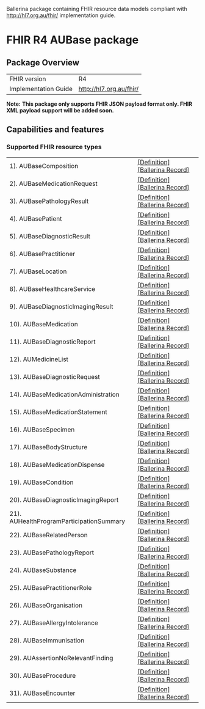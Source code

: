 Ballerina package containing FHIR resource data models
compliant with http://hl7.org.au/fhir/ implementation guide.

# FHIR R4 AUBase package

## Package Overview

|                      |                      |
|----------------------|----------------------|
| FHIR version         | R4                   |
| Implementation Guide | http://hl7.org.au/fhir/               |


**Note:**
**This package only supports FHIR JSON payload format only. FHIR XML payload support will be added soon.**

## Capabilities and features

### Supported FHIR resource types

|                  |                                             |
|------------------|---------------------------------------------|
| 1). AUBaseComposition | [[Definition]][s1] [[Ballerina Record]][m1] |
| 2). AUBaseMedicationRequest | [[Definition]][s2] [[Ballerina Record]][m2] |
| 3). AUBasePathologyResult | [[Definition]][s3] [[Ballerina Record]][m3] |
| 4). AUBasePatient | [[Definition]][s4] [[Ballerina Record]][m4] |
| 5). AUBaseDiagnosticResult | [[Definition]][s5] [[Ballerina Record]][m5] |
| 6). AUBasePractitioner | [[Definition]][s6] [[Ballerina Record]][m6] |
| 7). AUBaseLocation | [[Definition]][s7] [[Ballerina Record]][m7] |
| 8). AUBaseHealthcareService | [[Definition]][s8] [[Ballerina Record]][m8] |
| 9). AUBaseDiagnosticImagingResult | [[Definition]][s9] [[Ballerina Record]][m9] |
| 10). AUBaseMedication | [[Definition]][s10] [[Ballerina Record]][m10] |
| 11). AUBaseDiagnosticReport | [[Definition]][s11] [[Ballerina Record]][m11] |
| 12). AUMedicineList | [[Definition]][s12] [[Ballerina Record]][m12] |
| 13). AUBaseDiagnosticRequest | [[Definition]][s13] [[Ballerina Record]][m13] |
| 14). AUBaseMedicationAdministration | [[Definition]][s14] [[Ballerina Record]][m14] |
| 15). AUBaseMedicationStatement | [[Definition]][s15] [[Ballerina Record]][m15] |
| 16). AUBaseSpecimen | [[Definition]][s16] [[Ballerina Record]][m16] |
| 17). AUBaseBodyStructure | [[Definition]][s17] [[Ballerina Record]][m17] |
| 18). AUBaseMedicationDispense | [[Definition]][s18] [[Ballerina Record]][m18] |
| 19). AUBaseCondition | [[Definition]][s19] [[Ballerina Record]][m19] |
| 20). AUBaseDiagnosticImagingReport | [[Definition]][s20] [[Ballerina Record]][m20] |
| 21). AUHealthProgramParticipationSummary | [[Definition]][s21] [[Ballerina Record]][m21] |
| 22). AUBaseRelatedPerson | [[Definition]][s22] [[Ballerina Record]][m22] |
| 23). AUBasePathologyReport | [[Definition]][s23] [[Ballerina Record]][m23] |
| 24). AUBaseSubstance | [[Definition]][s24] [[Ballerina Record]][m24] |
| 25). AUBasePractitionerRole | [[Definition]][s25] [[Ballerina Record]][m25] |
| 26). AUBaseOrganisation | [[Definition]][s26] [[Ballerina Record]][m26] |
| 27). AUBaseAllergyIntolerance | [[Definition]][s27] [[Ballerina Record]][m27] |
| 28). AUBaseImmunisation | [[Definition]][s28] [[Ballerina Record]][m28] |
| 29). AUAssertionNoRelevantFinding | [[Definition]][s29] [[Ballerina Record]][m29] |
| 30). AUBaseProcedure | [[Definition]][s30] [[Ballerina Record]][m30] |
| 31). AUBaseEncounter | [[Definition]][s31] [[Ballerina Record]][m31] |

[m1]: https://lib.ballerina.io/ballerinax/health.fhir.r4.aubase410/1.0.7#AUBaseComposition
[m2]: https://lib.ballerina.io/ballerinax/health.fhir.r4.aubase410/1.0.7#AUBaseMedicationRequest
[m3]: https://lib.ballerina.io/ballerinax/health.fhir.r4.aubase410/1.0.7#AUBasePathologyResult
[m4]: https://lib.ballerina.io/ballerinax/health.fhir.r4.aubase410/1.0.7#AUBasePatient
[m5]: https://lib.ballerina.io/ballerinax/health.fhir.r4.aubase410/1.0.7#AUBaseDiagnosticResult
[m6]: https://lib.ballerina.io/ballerinax/health.fhir.r4.aubase410/1.0.7#AUBasePractitioner
[m7]: https://lib.ballerina.io/ballerinax/health.fhir.r4.aubase410/1.0.7#AUBaseLocation
[m8]: https://lib.ballerina.io/ballerinax/health.fhir.r4.aubase410/1.0.7#AUBaseHealthcareService
[m9]: https://lib.ballerina.io/ballerinax/health.fhir.r4.aubase410/1.0.7#AUBaseDiagnosticImagingResult
[m10]: https://lib.ballerina.io/ballerinax/health.fhir.r4.aubase410/1.0.7#AUBaseMedication
[m11]: https://lib.ballerina.io/ballerinax/health.fhir.r4.aubase410/1.0.7#AUBaseDiagnosticReport
[m12]: https://lib.ballerina.io/ballerinax/health.fhir.r4.aubase410/1.0.7#AUMedicineList
[m13]: https://lib.ballerina.io/ballerinax/health.fhir.r4.aubase410/1.0.7#AUBaseDiagnosticRequest
[m14]: https://lib.ballerina.io/ballerinax/health.fhir.r4.aubase410/1.0.7#AUBaseMedicationAdministration
[m15]: https://lib.ballerina.io/ballerinax/health.fhir.r4.aubase410/1.0.7#AUBaseMedicationStatement
[m16]: https://lib.ballerina.io/ballerinax/health.fhir.r4.aubase410/1.0.7#AUBaseSpecimen
[m17]: https://lib.ballerina.io/ballerinax/health.fhir.r4.aubase410/1.0.7#AUBaseBodyStructure
[m18]: https://lib.ballerina.io/ballerinax/health.fhir.r4.aubase410/1.0.7#AUBaseMedicationDispense
[m19]: https://lib.ballerina.io/ballerinax/health.fhir.r4.aubase410/1.0.7#AUBaseCondition
[m20]: https://lib.ballerina.io/ballerinax/health.fhir.r4.aubase410/1.0.7#AUBaseDiagnosticImagingReport
[m21]: https://lib.ballerina.io/ballerinax/health.fhir.r4.aubase410/1.0.7#AUHealthProgramParticipationSummary
[m22]: https://lib.ballerina.io/ballerinax/health.fhir.r4.aubase410/1.0.7#AUBaseRelatedPerson
[m23]: https://lib.ballerina.io/ballerinax/health.fhir.r4.aubase410/1.0.7#AUBasePathologyReport
[m24]: https://lib.ballerina.io/ballerinax/health.fhir.r4.aubase410/1.0.7#AUBaseSubstance
[m25]: https://lib.ballerina.io/ballerinax/health.fhir.r4.aubase410/1.0.7#AUBasePractitionerRole
[m26]: https://lib.ballerina.io/ballerinax/health.fhir.r4.aubase410/1.0.7#AUBaseOrganisation
[m27]: https://lib.ballerina.io/ballerinax/health.fhir.r4.aubase410/1.0.7#AUBaseAllergyIntolerance
[m28]: https://lib.ballerina.io/ballerinax/health.fhir.r4.aubase410/1.0.7#AUBaseImmunisation
[m29]: https://lib.ballerina.io/ballerinax/health.fhir.r4.aubase410/1.0.7#AUAssertionNoRelevantFinding
[m30]: https://lib.ballerina.io/ballerinax/health.fhir.r4.aubase410/1.0.7#AUBaseProcedure
[m31]: https://lib.ballerina.io/ballerinax/health.fhir.r4.aubase410/1.0.7#AUBaseEncounter

[s1]: http://hl7.org.au/fhir/StructureDefinition/au-composition
[s2]: http://hl7.org.au/fhir/StructureDefinition/au-medicationrequest
[s3]: http://hl7.org.au/fhir/StructureDefinition/au-pathologyresult
[s4]: http://hl7.org.au/fhir/StructureDefinition/au-patient
[s5]: http://hl7.org.au/fhir/StructureDefinition/au-diagnosticresult
[s6]: http://hl7.org.au/fhir/StructureDefinition/au-practitioner
[s7]: http://hl7.org.au/fhir/StructureDefinition/au-location
[s8]: http://hl7.org.au/fhir/StructureDefinition/au-healthcareservice
[s9]: http://hl7.org.au/fhir/StructureDefinition/au-imagingresult
[s10]: http://hl7.org.au/fhir/StructureDefinition/au-medication
[s11]: http://hl7.org.au/fhir/StructureDefinition/au-diagnosticreport
[s12]: http://hl7.org.au/fhir/StructureDefinition/au-medlist
[s13]: http://hl7.org.au/fhir/StructureDefinition/au-diagnosticrequest
[s14]: http://hl7.org.au/fhir/StructureDefinition/au-medicationadministration
[s15]: http://hl7.org.au/fhir/StructureDefinition/au-medicationstatement
[s16]: http://hl7.org.au/fhir/StructureDefinition/au-specimen
[s17]: http://hl7.org.au/fhir/StructureDefinition/au-bodystructure
[s18]: http://hl7.org.au/fhir/StructureDefinition/au-medicationdispense
[s19]: http://hl7.org.au/fhir/StructureDefinition/au-condition
[s20]: http://hl7.org.au/fhir/StructureDefinition/au-imagingreport
[s21]: http://hl7.org.au/fhir/StructureDefinition/au-healthprogramparticipation
[s22]: http://hl7.org.au/fhir/StructureDefinition/au-relatedperson
[s23]: http://hl7.org.au/fhir/StructureDefinition/au-pathologyreport
[s24]: http://hl7.org.au/fhir/StructureDefinition/au-substance
[s25]: http://hl7.org.au/fhir/StructureDefinition/au-practitionerrole
[s26]: http://hl7.org.au/fhir/StructureDefinition/au-organization
[s27]: http://hl7.org.au/fhir/StructureDefinition/au-allergyintolerance
[s28]: http://hl7.org.au/fhir/StructureDefinition/au-immunization
[s29]: http://hl7.org.au/fhir/StructureDefinition/au-norelevantfinding
[s30]: http://hl7.org.au/fhir/StructureDefinition/au-procedure
[s31]: http://hl7.org.au/fhir/StructureDefinition/au-encounter
